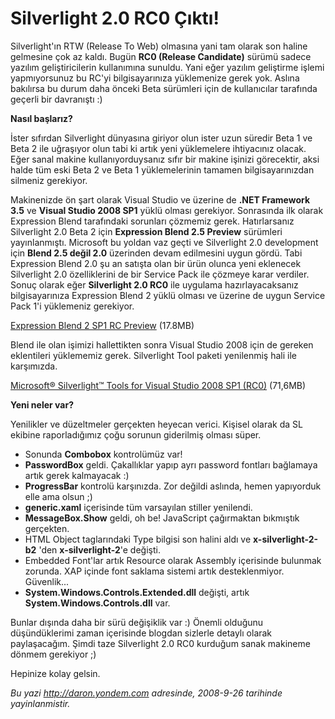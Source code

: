 # Silverlight 2.0 RC0 Çıktı!
Silverlight'ın RTW (Release To Web) olmasına yani tam olarak son haline
gelmesine çok az kaldı. Bugün **RC0 (Release Candidate)** sürümü sadece
yazılım geliştiricilerin kullanımına sunuldu. Yani eğer yazılım
geliştirme işlemi yapmıyorsunuz bu RC'yi bilgisayarınıza yüklemenize
gerek yok. Aslına bakılırsa bu durum daha önceki Beta sürümleri için de
kullanıcılar tarafında geçerli bir davranıştı :)

**Nasıl başlarız?**

İster sıfırdan Silverlight dünyasına giriyor olun ister uzun süredir
Beta 1 ve Beta 2 ile uğraşıyor olun tabi ki artık yeni yüklemelere
ihtiyacınız olacak. Eğer sanal makine kullanıyorduysanız sıfır bir
makine işinizi görecektir, aksi halde tüm eski Beta 2 ve Beta 1
yüklemelerinin tamamen bilgisayarınızdan silmeniz gerekiyor.

Makinenizde ön şart olarak Visual Studio ve üzerine de **.NET Framework
3.5** ve **Visual Studio 2008 SP1** yüklü olması gerekiyor. Sonrasında
ilk olarak Expression Blend tarafındaki sorunları çözmemiz gerek.
Hatırlarsanız Silverlight 2.0 Beta 2 için **Expression Blend 2.5
Preview** sürümleri yayınlanmıştı. Microsoft bu yoldan vaz geçti ve
Silverlight 2.0 development için **Blend 2.5 değil 2.0** üzerinden devam
edilmesini uygun gördü. Tabi Expression Blend 2.0 şu an satışta olan bir
ürün olunca yeni eklenecek Silverlight 2.0 özelliklerini de bir Service
Pack ile çözmeye karar verdiler. Sonuç olarak eğer **Silverlight 2.0
RC0** ile uygulama hazırlayacaksanız bilgisayarınıza Expression Blend 2
yüklü olması ve üzerine de uygun Service Pack 1'i yüklemeniz gerekiyor.

[Expression Blend 2 SP1 RC
Preview](http://www.microsoft.com/downloads/details.aspx?FamilyId=3AE4DC3A-61AA-41F4-A9B8-4334A76FA447&displaylang=en)
(17.8MB)

Blend ile olan işimizi hallettikten sonra Visual Studio 2008 için de
gereken eklentileri yüklememiz gerek. Silverlight Tool paketi yenilenmiş
hali ile karşımızda.

[Microsoft® Silverlight™ Tools for Visual Studio 2008 SP1
(RC0)](http://www.microsoft.com/downloads/details.aspx?FamilyId=c22d6a7b-546f-4407-8ef6-d60c8ee221ed&displaylang=en)
(71,6MB)

**Yeni neler var?**

Yenilikler ve düzeltmeler gerçekten heyecan verici. Kişisel olarak da SL
ekibine raporladığımız çoğu sorunun giderilmiş olması süper.

-   Sonunda **Combobox** kontrolümüz var!
-   **PasswordBox** geldi. Çakallıklar yapıp ayrı password fontları
    bağlamaya artık gerek kalmayacak :)
-   **ProgressBar** kontrolü karşınızda. Zor değildi aslında, hemen
    yapıyorduk elle ama olsun ;)
-   **generic.xaml** içerisinde tüm varsayılan stiller yenilendi.
-   **MessageBox.Show** geldi, oh be! JavaScript çağırmaktan bıkmıştık
    gerçekten.
-   HTML Object taglarındaki Type bilgisi son halini aldı ve
    **x-silverlight-2-b2** 'den **x-silverlight-2**'e değişti.
-   Embedded Font'lar artık Resource olarak Assembly içerisinde bulunmak
    zorunda. XAP içinde font saklama sistemi artık desteklenmiyor.
    Güvenlik...
-   **System.Windows.Controls.Extended.dll** değişti, artık
    **System.Windows.Controls.dll** var.

Bunlar dışında daha bir sürü değişiklik var :) Önemli olduğunu
düşündüklerimi zaman içerisinde blogdan sizlerle detaylı olarak
paylaşacağım. Şimdi taze Silverlight 2.0 RC0 kurduğum sanak makineme
dönmem gerekiyor ;)

Hepinize kolay gelsin.



*Bu yazi http://daron.yondem.com adresinde, 2008-9-26 tarihinde yayinlanmistir.*
